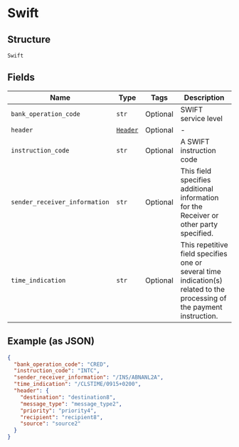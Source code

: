 
# Swift

## Structure

`Swift`

## Fields

| Name | Type | Tags | Description |
|  --- | --- | --- | --- |
| `bank_operation_code` | `str` | Optional | SWIFT service level |
| `header` | [`Header`](../../doc/models/header.md) | Optional | - |
| `instruction_code` | `str` | Optional | A SWIFT instruction code |
| `sender_receiver_information` | `str` | Optional | This field specifies additional information for the Receiver or other party specified. |
| `time_indication` | `str` | Optional | This repetitive field specifies one or several time indication(s) related to the processing of the payment instruction. |

## Example (as JSON)

```json
{
  "bank_operation_code": "CRED",
  "instruction_code": "INTC",
  "sender_receiver_information": "/INS/ABNANL2A",
  "time_indication": "/CLSTIME/0915+0200",
  "header": {
    "destination": "destination8",
    "message_type": "message_type2",
    "priority": "priority4",
    "recipient": "recipient8",
    "source": "source2"
  }
}
```

